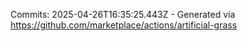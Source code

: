 Commits: 2025-04-26T16:35:25.443Z - Generated via https://github.com/marketplace/actions/artificial-grass
<br>

